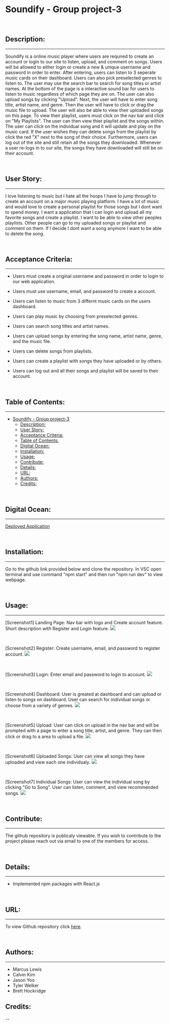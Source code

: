 # Soundify - Group project-3

<br>

## Description:

---

Soundify is a online music player where users are required to create an account or login to our site to listen, upload, and comment on songs. Users will be allowed to either login or create a new & unique username and password in order to enter. After entering, users can listen to 3 seperate music cards on their dashboard. Users can also pick preselected genres to listen to. The user may use the search bar to search for song titles or artist names. At the bottom of the page is a interactive sound bar for users to listen to music regardless of which page they are on. The user can also upload songs by clicking "Upload". Next, the user will have to enter song title, artist name, and genre. Then the user will have to click or drag the music file to upload. The user will also be able to view their uploaded songs on this page. To view their playlist, users must click on the nav bar and click on "My Playlists". The user can then view thier playlist and the songs within. The user can click on the individual song and it will update and play on the music card. If the user wishes they can delete songs from the playlist by click the red "X" next to the song of their choice. Furthermore, users can log out of the site and still retain all the songs they downloaded. Whenever a user re-logs in to our site, the songs they have downloaded will still be on their account.

<br>

## User Story:

---

I love listening to music but I hate all the hoops I have to jump through to create an account on a major music playing platform. I have a lot of music and would love to create a personal playlist for those songs but I dont want to spend money. I want a application that I can login and upload all my favorite songs and create a playlist. I want to be able to view other peoples playlists. Other people can go to my uploaded songs or playlist and comment on them. If I decide I dont want a song anymore I want to be able to delete the song.

<br>

## Acceptance Criteria:

---

-   Users must create a original username and password in order to login to our web application.
    <br>

-   Users must use username, email, and password to create a account.
    <br>

-   Users can listen to music from 3 differnt music cards on the users dashboard.
    <br>

-   Users can play music by choosing from preselected genres.
    <br>

-   Users can search song titles and artist names.
    <br>

-   Users can upload songs by entering the song name, artist name, genre, and the music file.
    <br>

-   Users can delete songs from playlists.
    <br>

-   Users can create a playlist with songs they have uploaded or by others.
    <br>

-   Users can log out and all their songs and playlist will be saved to their account.

<br>

## Table of Contents:

---

-   [Soundify - Group project-3](#soundify---group-project-3)
    -   [Description:](#description)
    -   [User Story:](#user-story)
    -   [Acceptance Criteria:](#acceptance-criteria)
    -   [Table of Contents:](#table-of-contents)
    -   [Digital Ocean:](#digital-ocean)
    -   [Installation:](#installation)
    -   [Usage:](#usage)
    -   [Contribute:](#contribute)
    -   [Details:](#details)
    -   [URL:](#url)
    -   [Authors:](#authors)
    -   [Credits:](#credits)

<br>

## Digital Ocean:

---

[Deployed Application](https://www.soundify.live/)

<br>

## Installation:

---

Go to the github link provided below and clone the repository. In VSC open terminal and use command "npm start" and then run "npm run dev" to view webpage.

<br>

## Usage:

---

[Screenshot1] Landing Page: Nav bar with logo and Create account feature. Short description with Register and Login feature.
<img src="./client/src/assets/soundify-landing.png">

<br>

[Screenshot2] Register: Create username, email, and password to register account.
<img src="./client/src/assets/soundify-register.png">

<br>

[Screenshot3] Login: Enter email and password to login to account.
<img src="./client/src/assets/soundify-login.png">

<br>

[Screenshot4] Dashboard: User is greated at dashboard and can upload or listen to songs on dashboard. User can search for individual songs or choose from a variety of genres.
<img src="./client/src/assets/soundify-better.png">

<br>

[Screenshot5] Upload: User can click on upload in the nav bar and will be prompted with a page to enter a song title, artist, and genre. They can then click or drag to a area to upload a file.
<img src="./client/src/assets/soundify-upload.png">

<br>

[Screenshot6] Uploaded Songs: User can view all songs they have uploaded and view each one individualy.
<img src="./client/src/assets/soundify-uploaded.png">

<br>

[Screenshot7] Individual Songs: User can view the individual song by clicking "Go to Song". User can listen, comment, and view recommended songs.
<img src="./client/src/assets/soundify-song.png">

<br>

## Contribute:

---

The github repository is publicaly viewable. If you wish to contribute to the project please reach out via email to one of the members for access.

<br>

## Details:

---

-   Implemented npm packages with React.js

<br>

## URL:

---

To view Github repository click [here](https://github.com/lewisemarcus/SoundClone).

<br>

## Authors:

---

-   Marcus Lewis
-   Calvin Kim
-   Jason Yoo
-   Tyler Welker
-   Brett Hockridge

## Credits:

--
